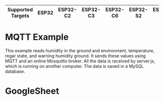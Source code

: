 | Supported Targets | ESP32 | ESP32-C2 | ESP32-C3 | ESP32-C6 | ESP32-S2 | ESP32-S3 |
| ----------------- | ----- | -------- | -------- | -------- | -------- | -------- |

# MQTT Example

This example reads humidity in the ground and environment, temperature, regar state, and warning humidity ground. It sends these values using MQTT and an online Mosquitto broker. All the data is received by server.js, which is running on another computer. The data is saved in a MySQL database.

# GoogleSheet


